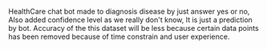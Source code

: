 HealthCare chat bot made to diagnosis disease by just answer yes or no, Also added confidence level as we really don't know, It is just a prediction by bot. 
Accuracy of the this dataset will be less because certain data points has been removed because of time constrain and user experience. 
